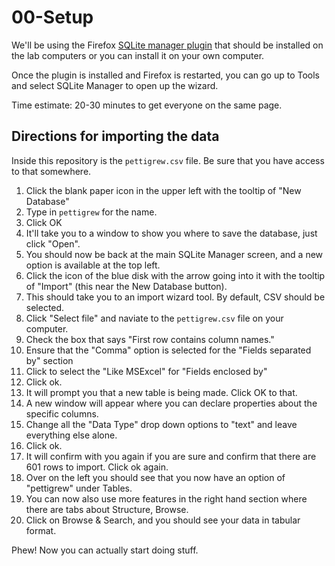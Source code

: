 # 00-Setup

We'll be using the Firefox [SQLite manager plugin](https://addons.mozilla.org/en-US/firefox/addon/sqlite-manager/) that should be installed on the lab computers or you can install it on your own computer.

Once the plugin is installed and Firefox is restarted, you can go up to Tools and select SQLite Manager to open up the wizard.

Time estimate:  20-30 minutes to get everyone on the same page.

## Directions for importing the data

Inside this repository is the `pettigrew.csv` file.  Be sure that you have access to that somewhere.  

1.  Click the blank paper icon in the upper left with the tooltip of "New Database"
2.  Type in `pettigrew` for the name.
3.  Click OK
4.  It'll take you to a window to show you where to save the database, just click "Open".
5.  You should now be back at the main SQLite Manager screen, and a new option is available at the top left.
6.  Click the icon of the blue disk with the arrow going into it with the tooltip of "Import"  (this near the New Database button).
7.  This should take you to an import wizard tool.  By default, CSV should be selected.
8.  Click "Select file" and naviate to the `pettigrew.csv` file on your computer. 
9.  Check the box that says "First row contains column names."
10. Ensure that the "Comma" option is selected for the "Fields separated by" section
11. Click to select the "Like MSExcel" for "Fields enclosed by"
12. Click ok.  
13. It will prompt you that a new table is being made.  Click OK to that.
14. A new window will appear where you can declare properties about the specific columns.
15. Change all the "Data Type" drop down options to "text" and leave everything else alone.
16. Click ok.
17. It will confirm with you again if you are sure and confirm that there are 601 rows to import. Click ok again.
18. Over on the left you should see that you now have an option of "pettigrew" under Tables.
19. You can now also use more features in the right hand section where there are tabs about Structure, Browse.
20. Click on Browse & Search, and you should see your data in tabular format.

Phew! Now you can actually start doing stuff.